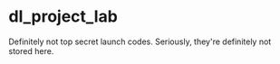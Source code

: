 # dl_project_lab
Definitely not top secret launch codes.
Seriously, they're definitely not stored here.
